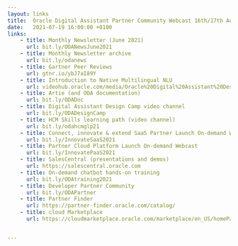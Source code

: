 ```yaml
---
layout: links
title:  Oracle Digital Assistant Partner Community Webcast 16th/17th August 2021
date:   2021-07-19 16:00:00 +0100
links:
    - title: Monthly Newsletter (June 2021)
      url: bit.ly/ODANewsJune2021
    - title: Monthly Newsletter archive
      url: bit.ly/odanews
    - title: Gartner Peer Reviews
      url: gtnr.io/ybJ7aI89Y
    - title: Introduction to Native Multilingual NLU
      url: videohub.oracle.com/media/Oracle%20Digital%20Assistant%20Design%20Camp%20-%20Multilingual%20NLU/1_5wa3z4wn
    - title: Artie (and ODA documentation)
      url: bit.ly/ODADoc
    - title: Digital Assistant Design Camp video channel
      url: bit.ly/ODADesignCamp
    - title: HCM Skills learning path (video channel)
      url: bit.ly/odahcmglp21
    - title: Connect, innovate & extend SaaS Partner Launch On-demand Webcast
      url: bit.ly/InnovateSaaS2021
    - title: Partner Cloud Platform Launch On-demand Webcast 
      url: bit.ly/InnovatePaaS2021 
    - title: SalesCentral (presentations and demos)
      url: https://salescentral.oracle.com
    - title: On-demand chatbot hands-on training
      url: bit.ly/ODAtraining2021
    - title: Developer Partner Community
      url: bit.ly/ODAPartner
    - title: Partner Finder
      url: https://partner-finder.oracle.com/catalog/
    - title: cloud Marketplace
      url: https://cloudmarketplace.oracle.com/marketplace/en_US/homePage.jspx


---
```

